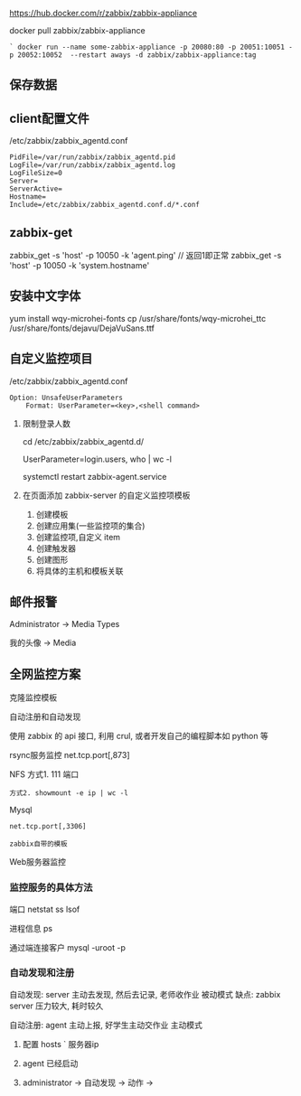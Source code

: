 
https://hub.docker.com/r/zabbix/zabbix-appliance

docker pull zabbix/zabbix-appliance

    ` docker run --name some-zabbix-appliance -p 20080:80 -p 20051:10051 -p 20052:10052  --restart aways -d zabbix/zabbix-appliance:tag


## 保存数据




## client配置文件

/etc/zabbix/zabbix_agentd.conf

```
PidFile=/var/run/zabbix/zabbix_agentd.pid
LogFile=/var/run/zabbix/zabbix_agentd.log
LogFileSize=0
Server=
ServerActive=
Hostname=
Include=/etc/zabbix/zabbix_agentd.conf.d/*.conf
```


## zabbix-get

zabbix_get -s 'host' -p 10050 -k 'agent.ping'       // 返回1即正常
zabbix_get -s 'host' -p 10050 -k 'system.hostname'


## 安装中文字体

yum install wqy-microhei-fonts
cp /usr/share/fonts/wqy-microhei_ttc /usr/share/fonts/dejavu/DejaVuSans.ttf



## 自定义监控项目

/etc/zabbix/zabbix_agentd.conf

```
Option: UnsafeUserParameters
    Format: UserParameter=<key>,<shell command>

```

1. 限制登录人数

    cd /etc/zabbix/zabbix_agentd.d/

    UserParameter=login.users, who | wc -l

    systemctl restart zabbix-agent.service

2. 在页面添加 zabbix-server 的自定义监控项模板

    1. 创建模板
    2. 创建应用集(一些监控项的集合)
    3. 创建监控项,自定义 item
    4. 创建触发器
    5. 创建图形
    6. 将具体的主机和模板关联


## 邮件报警

Administrator -> Media Types

我的头像 -> Media


## 全网监控方案

克隆监控模板

自动注册和自动发现

使用 zabbix 的 api 接口, 利用 crul, 或者开发自己的编程脚本如 python 等


rsync服务监控
    net.tcp.port[,873]

NFS
    方式1. 111 端口

    方式2. showmount -e ip | wc -l

Mysql

    net.tcp.port[,3306]

    zabbix自带的模板

Web服务器监控


### 监控服务的具体方法

端口
    netstat 
    ss
    lsof

进程信息
    ps

通过端连接客户
    mysql -uroot -p



### 自动发现和注册

自动发现: server 主动去发现, 然后去记录, 老师收作业
    被动模式
    缺点: zabbix server 压力较大, 耗时较久

自动注册: agent 主动上报, 好学生主动交作业
    主动模式


1. 配置 hosts
    ` 服务器ip 
1. agent 已经启动

1. administrator -> 自动发现 -> 动作 -> 
